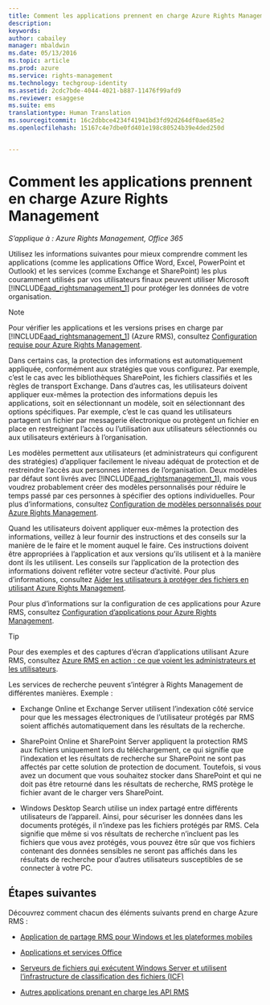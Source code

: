 ```yaml
---
title: Comment les applications prennent en charge Azure Rights Management | Azure RMS
description: 
keywords: 
author: cabailey
manager: mbaldwin
ms.date: 05/13/2016
ms.topic: article
ms.prod: azure
ms.service: rights-management
ms.technology: techgroup-identity
ms.assetid: 2cdc7bde-4044-4021-b887-11476f99afd9
ms.reviewer: esaggese
ms.suite: ems
translationtype: Human Translation
ms.sourcegitcommit: 16c2dbbce4234f41941bd3fd92d264df0ae685e2
ms.openlocfilehash: 15167c4e7dbe0fd401e198c80524b39e4ded250d


---
```


# Comment les applications prennent en charge Azure Rights Management

*S’applique à : Azure Rights Management, Office 365*

Utilisez les informations suivantes pour mieux comprendre comment les applications (comme les applications Office Word, Excel, PowerPoint et Outlook) et les services (comme Exchange et SharePoint) les plus couramment utilisés par vos utilisateurs finaux peuvent utiliser Microsoft [!INCLUDE[aad_rightsmanagement_1](../includes/aad_rightsmanagement_1_md.md)] pour protéger les données de votre organisation. 
> [!NOTE]
> Pour vérifier les applications et les versions prises en charge par [!INCLUDE[aad_rightsmanagement_1](../includes/aad_rightsmanagement_1_md.md)] (Azure RMS), consultez [Configuration requise pour Azure Rights Management](../get-started/requirements-azure-rms.md).

Dans certains cas, la protection des informations est automatiquement appliquée, conformément aux stratégies que vous configurez. Par exemple, c’est le cas avec les bibliothèques SharePoint, les fichiers classifiés et les règles de transport Exchange. Dans d’autres cas, les utilisateurs doivent appliquer eux-mêmes la protection des informations depuis les applications, soit en sélectionnant un modèle, soit en sélectionnant des options spécifiques. Par exemple, c’est le cas quand les utilisateurs partagent un fichier par messagerie électronique ou protègent un fichier en place en restreignant l’accès ou l’utilisation aux utilisateurs sélectionnés ou aux utilisateurs extérieurs à l’organisation.

Les modèles permettent aux utilisateurs (et administrateurs qui configurent des stratégies) d’appliquer facilement le niveau adéquat de protection et de restreindre l’accès aux personnes internes de l’organisation. Deux modèles par défaut sont livrés avec [!INCLUDE[aad_rightsmanagement_1](../includes/aad_rightsmanagement_1_md.md)], mais vous voudrez probablement créer des modèles personnalisés pour réduire le temps passé par ces personnes à spécifier des options individuelles. Pour plus d’informations, consultez [Configuration de modèles personnalisés pour Azure Rights Management](../deploy-use/configure-custom-templates.md).

Quand les utilisateurs doivent appliquer eux-mêmes la protection des informations, veillez à leur fournir des instructions et des conseils sur la manière de le faire et le moment auquel le faire. Ces instructions doivent être appropriées à l’application et aux versions qu’ils utilisent et à la manière dont ils les utilisent. Les conseils sur l’application de la protection des informations doivent refléter votre secteur d’activité. Pour plus d’informations, consultez [Aider les utilisateurs à protéger des fichiers en utilisant Azure Rights Management](../deploy-use/help-users.md).

Pour plus d’informations sur la configuration de ces applications pour Azure RMS, consultez [Configuration d’applications pour Azure Rights Management](../deploy-use/configure-applications.md).

> [!TIP]
> Pour des exemples et des captures d’écran d’applications utilisant Azure RMS, consultez [Azure RMS en action : ce que voient les administrateurs et les utilisateurs](what-admins-users-see.md).

Les services de recherche peuvent s’intégrer à Rights Management de différentes manières. Exemple : 

- Exchange Online et Exchange Server utilisent l’indexation côté service pour que les messages électroniques de l’utilisateur protégés par RMS soient affichés automatiquement dans les résultats de la recherche. 

- SharePoint Online et SharePoint Server appliquent la protection RMS aux fichiers uniquement lors du téléchargement, ce qui signifie que l’indexation et les résultats de recherche sur SharePoint ne sont pas affectés par cette solution de protection de document. Toutefois, si vous avez un document que vous souhaitez stocker dans SharePoint et qui ne doit pas être retourné dans les résultats de recherche, RMS protège le fichier avant de le charger vers SharePoint.

- Windows Desktop Search utilise un index partagé entre différents utilisateurs de l’appareil. Ainsi, pour sécuriser les données dans les documents protégés, il n’indexe pas les fichiers protégés par RMS. Cela signifie que même si vos résultats de recherche n’incluent pas les fichiers que vous avez protégés, vous pouvez être sûr que vos fichiers contenant des données sensibles ne seront pas affichés dans les résultats de recherche pour d’autres utilisateurs susceptibles de se connecter à votre PC. 



## Étapes suivantes

Découvrez comment chacun des éléments suivants prend en charge Azure RMS :

-   [Application de partage RMS pour Windows et les plateformes mobiles](sharing-app-support.md)

-   [Applications et services Office](office-apps-services-support.md)

-   [Serveurs de fichiers qui exécutent Windows Server et utilisent l’infrastructure de classification des fichiers (ICF)](file-server-support.md)

-   [Autres applications prenant en charge les API RMS](api-support.md)




<!--HONumber=Jun16_HO4-->


